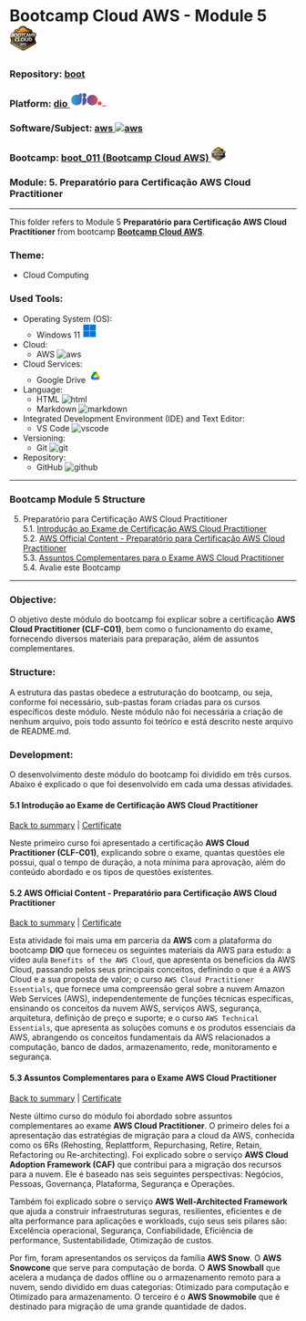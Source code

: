 # Bootcamp Cloud AWS - Module 5   <img src="../0-aux/logo_boot.png" alt="boot_011" width="auto" height="45">

### Repository: [boot](../../../../)   
### Platform: <a href="../../../">dio   <img src="https://github.com/PedroHeeger/main/blob/main/0-aux/logos/plataforma/dio.jpeg" alt="dio" width="auto" height="25"></a>   
### Software/Subject: <a href="../../">aws    <img src="https://cdn.jsdelivr.net/gh/devicons/devicon/icons/amazonwebservices/amazonwebservices-original.svg" alt="aws" width="auto" height="25"></a>
### Bootcamp: <a href="../">boot_011 (Bootcamp Cloud AWS)   <img src="../0-aux/logo_boot.png" alt="boot_011" width="auto" height="25"></a>
### Module: 5. Preparatório para Certificação AWS Cloud Practitioner 

---

This folder refers to Module 5 **Preparatório para Certificação AWS Cloud Practitioner** from bootcamp [**Bootcamp Cloud AWS**](../).

### Theme:
- Cloud Computing

### Used Tools:
- Operating System (OS): 
  - Windows 11 <img src="https://github.com/PedroHeeger/main/blob/main/0-aux/logos/software/windows11.png" alt="windows11" width="auto" height="25">
- Cloud:
  - AWS <img src="https://cdn.jsdelivr.net/gh/devicons/devicon/icons/amazonwebservices/amazonwebservices-original.svg" alt="aws" width="auto" height="25">
- Cloud Services:
  - Google Drive <img src="https://github.com/PedroHeeger/main/blob/main/0-aux/logos/software/google_drive.png" alt="google_drive" width="auto" height="25">
- Language:
  - HTML   <img src="https://cdn.jsdelivr.net/gh/devicons/devicon/icons/html5/html5-original.svg" alt="html" width="auto" height="25">
  - Markdown   <img src="https://cdn.jsdelivr.net/gh/devicons/devicon/icons/markdown/markdown-original.svg" alt="markdown" width="auto" height="25">
- Integrated Development Environment (IDE) and Text Editor:
  - VS Code   <img src="https://cdn.jsdelivr.net/gh/devicons/devicon/icons/vscode/vscode-original.svg" alt="vscode" width="auto" height="25">
- Versioning: 
  - Git   <img src="https://cdn.jsdelivr.net/gh/devicons/devicon/icons/git/git-original.svg" alt="git" width="auto" height="25">
- Repository:
  - GitHub   <img src="https://cdn.jsdelivr.net/gh/devicons/devicon/icons/github/github-original.svg" alt="github" width="auto" height="25">

---

### Bootcamp Module 5 Structure
5. <a name="item5">Preparatório para Certificação AWS Cloud Practitioner</a><br>
  5.1. <a href="#item5.1">Introdução ao Exame de Certificação AWS Cloud Practitioner</a><br>
  5.2. <a href="#item5.2">AWS Official Content - Preparatório para Certificação AWS Cloud Practitioner</a><br>
  5.3. <a href="#item5.3">Assuntos Complementares para o Exame AWS Cloud Practitioner</a><br>
  5.4. Avalie este Bootcamp

---

### Objective:
O objetivo deste módulo do bootcamp foi explicar sobre a certificação **AWS Cloud Practitioner (CLF-C01)**, bem como o funcionamento do exame, fornecendo diversos materiais para preparação, além de assuntos complementares.

### Structure:
A estrutura das pastas obedece a estruturação do bootcamp, ou seja, conforme foi necessário, sub-pastas foram criadas para os cursos específicos deste módulo. Neste módulo não foi necessária a criação de nenhum arquivo, pois todo assunto foi teórico e está descrito neste arquivo de README.md.

### Development:
O desenvolvimento deste módulo do bootcamp foi dividido em três cursos. Abaixo é explicado o que foi desenvolvido em cada uma dessas atividades.

<a name="item5.1"><h4>5.1 Introdução ao Exame de Certificação AWS Cloud Practitioner</h4></a>[Back to summary](#item5) | <a href="https://github.com/PedroHeeger/main/blob/main/cert_ti/04-curso/cloud/aws/(23-09-15)%20...Exame%20de%20Certifica%C3%A7%C3%A3o%20AWS%20CFL-C01%20PH%20DIO.pdf">Certificate</a>

Neste primeiro curso foi apresentado a certificação **AWS Cloud Practitioner (CLF-C01)**, explicando sobre o exame, quantas questões ele possui, qual o tempo de duração, a nota mínima para aprovação, além do conteúdo abordado e os tipos de questões existentes.

<a name="item5.2"><h4>5.2 AWS Official Content - Preparatório para Certificação AWS Cloud Practitioner</h4></a>[Back to summary](#item5) | <a href="https://github.com/PedroHeeger/main/blob/main/cert_ti/04-curso/cloud/aws/(23-09-15)%20AWS%20Official%20Content...Certifica%C3%A7%C3%A3o%20PH%20DIO.pdf">Certificate</a>

Esta atividade foi mais uma em parceria da **AWS** com a plataforma do bootcamp **DIO** que forneceu os seguintes materiais da AWS para estudo: a vídeo aula `Benefits of the AWS Cloud`, que apresenta os beneficios da AWS Cloud, passando pelos seus principais conceitos, definindo o que é a AWS Cloud e a sua proposta de valor; o curso `AWS Cloud Practitioner Essentials`, que fornece uma compreensão geral sobre a nuvem Amazon Web Services (AWS), independentemente de funções técnicas específicas, ensinando os conceitos da nuvem AWS, serviços AWS, segurança, arquitetura, definição de preço e suporte; e o curso `AWS Technical Essentials`, que apresenta as soluções comuns e os produtos essenciais da AWS, abrangendo os conceitos fundamentais da AWS relacionados a computação, banco de dados, armazenamento, rede, monitoramento e segurança.

<a name="item5.3"><h4>5.3 Assuntos Complementares para o Exame AWS Cloud Practitioner</h4></a>[Back to summary](#item5) | <a href="https://github.com/PedroHeeger/main/blob/main/cert_ti/04-curso/cloud/aws/(23-09-15)%20Assuntos...AWS%20Cloud%20Practitioner%20PH%20DIO.pdf">Certificate</a>

Neste último curso do módulo foi abordado sobre assuntos complementares ao exame **AWS Cloud Practitioner**. O primeiro deles foi a apresentação das estratégias de migração para a cloud da AWS, conhecida como os 6Rs (Rehosting, Replattform, Repurchasing, Retire, Retain, Refactoring ou Re-architecting). Foi explicado sobre o serviço **AWS Cloud Adoption Framework (CAF)** que contribui para a migração dos recursos para a nuvem. Ele é baseado nas seis seguintes perspectivas: Negócios, Pessoas, Governança, Plataforma, Segurança e Operações.

Também foi explicado sobre o serviço **AWS Well-Architected Framework** que ajuda a construir infraestruturas seguras, resilientes, eficientes e de alta performance para aplicações e workloads, cujo seus seis pilares são: Excelência operacional, Segurança, Confiabilidade, Eficiência de performance, 
Sustentabilidade, Otimização de custos.

Por fim, foram apresentandos os serviços da família **AWS Snow**. O **AWS Snowcone** que serve para computação de borda. O **AWS Snowball** que acelera a mudança de dados offline ou o armazenamento remoto para a nuvem, sendo dividido em duas categorias: Otimizado para computação e Otimizado para armazenamento. O terceiro é o **AWS Snowmobile** que é destinado para migração de uma grande quantidade de dados.